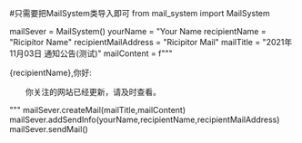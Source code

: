 #只需要把MailSystem类导入即可
from mail_system import MailSystem

mailSever = MailSystem()
yourName = "Your Name
recipientName = "Ricipitor Name"
recipientMailAddress = "Ricipitor Mail"
mailTitle = "2021年11月03日 通知公告(测试)"
mailContent = f"""
<p>{recipientName},你好:</p>
<p style="text-indent:2em;">你关注的网站已经更新，请及时查看。</p>
"""
mailSever.createMail(mailTitle,mailContent)
mailSever.addSendInfo(yourName,recipientName,recipientMailAddress)
mailSever.sendMail()
